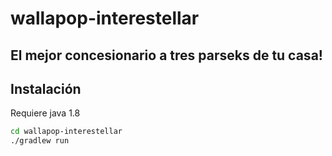 # wallapop-interestellar
## El mejor concesionario a tres parseks de tu casa!

## Instalación

Requiere java 1.8

```sh
cd wallapop-interestellar
./gradlew run
```
